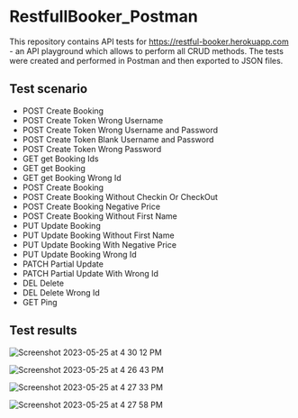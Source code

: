 # RestfullBooker_Postman

This repository contains API tests for https://restful-booker.herokuapp.com - an API playground which allows to perform all CRUD methods. The tests were created and performed in Postman and then exported to JSON files.
## Test scenario 
* POST Create Booking
* POST Create Token Wrong Username
* POST Create Token  Wrong Username and Password
* POST Create Token Blank Username and Password
* POST Create Token Wrong Password
* GET get Booking Ids
* GET get Booking
* GET get Booking Wrong Id
* POST Create Booking
* POST Create Booking Without Checkin Or CheckOut
* POST Create Booking Negative Price
* POST Create Booking Without First Name
* PUT Update Booking
* PUT Update Booking Without First Name
* PUT Update Booking With Negative Price
* PUT Update Booking Wrong Id
* PATCH Partial Update
* PATCH Partial Update With Wrong Id
* DEL Delete
* DEL Delete Wrong Id
* GET Ping

## Test results
![Screenshot 2023-05-25 at 4 30 12 PM](https://github.com/AniteiAlina/RestfullBooker_Postman/assets/131695035/db776348-eff7-422c-8ced-61f1ff0f6e35)

![Screenshot 2023-05-25 at 4 26 43 PM](https://github.com/AniteiAlina/RestfullBooker_Postman/assets/131695035/04121148-ae26-4507-aef0-d172c7dbb9af)

![Screenshot 2023-05-25 at 4 27 33 PM](https://github.com/AniteiAlina/RestfullBooker_Postman/assets/131695035/0ae4c25f-06e7-4a8c-9fbd-8dda2abcbb65)

![Screenshot 2023-05-25 at 4 27 58 PM](https://github.com/AniteiAlina/RestfullBooker_Postman/assets/131695035/22b1a976-7bc9-4ee6-9e78-d81ee2bf828e)
